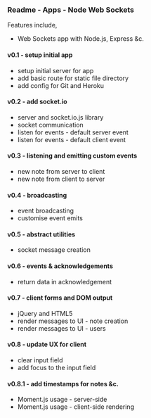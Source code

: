 ### Readme - Apps - Node Web Sockets



Features include,

  * Web Sockets app with Node.js, Express &c.

#### v0.1 - setup initial app
  * setup initial server for app
  * add basic route for static file directory
  * add config for Git and Heroku

#### v0.2 - add socket.io
  * server and socket.io.js library
  * socket communication
  * listen for events - default server event
  * listen for events - default client event

#### v0.3 - listening and emitting custom events
  * new note from server to client
  * new note from client to server

#### v0.4 - broadcasting
  * event broadcasting
  * customise event emits

#### v0.5 - abstract utilities
  * socket message creation

#### v0.6 - events & acknowledgements
  * return data in acknowledgement

#### v0.7 - client forms and DOM output
  * jQuery and HTML5
  * render messages to UI - note creation
  * render messages to UI - users

#### v0.8 - update UX for client
  * clear input field
  * add focus to the input field

#### v0.8.1 - add timestamps for notes &c.
  * Moment.js usage - server-side
  * Moment.js usage - client-side rendering
